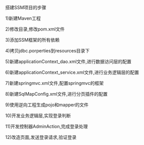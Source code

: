 搭建SSM项目的步骤

1)新建Maven工程

2)修改目录,修改pom.xml文件

3)添加SSM框架的所有依赖

4)拷贝jdbc.porperties到resources目录下

5)新建applicationContext_dao.xml文件,进行数据访问层的配置

6)新建applicationContext_service.xml文件,进行业务逻辑层的配置

7)新建springmvc.xml文件,配置springmvc的框架

8)新建SqlMapConfig.xml文件,进行分页插件的配置

9)使用逆向工程生成pojo和mapper的文件

10)开发业务逻辑层,实现登录判断

11)开发控制器AdminAction,完成登录处理

12)改造页面,发送登录请求,验证登录